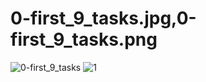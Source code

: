 # 0-first_9_tasks.jpg,0-first_9_tasks.png

![0-first_9_tasks](https://user-images.githubusercontent.com/80962071/184503064-dccfcbf3-24c4-42c6-ac99-9aab13d55562.png)
![1](https://user-images.githubusercontent.com/80962071/184504571-41f0b218-5a51-4eda-8470-b927fc4857bd.PNG)
